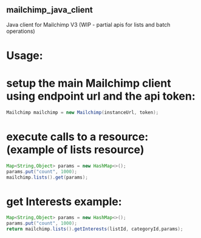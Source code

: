 ## mailchimp_java_client
Java client for Mailchimp V3
(WIP - partial apis for lists and batch operations)

# Usage:

# setup the main Mailchimp client using endpoint url and the api token:
```java
Mailchimp mailchimp = new Mailchimp(instanceUrl, token);
```
# execute calls to a resource: (example of lists resource)
```java
Map<String,Object> params = new HashMap<>();
params.put("count", 1000);
mailchimp.lists().get(params);
```
# get Interests example:
```java
Map<String,Object> params = new HashMap<>();
params.put("count", 1000);
return mailchimp.lists().getInterests(listId, categoryId,params);
```





